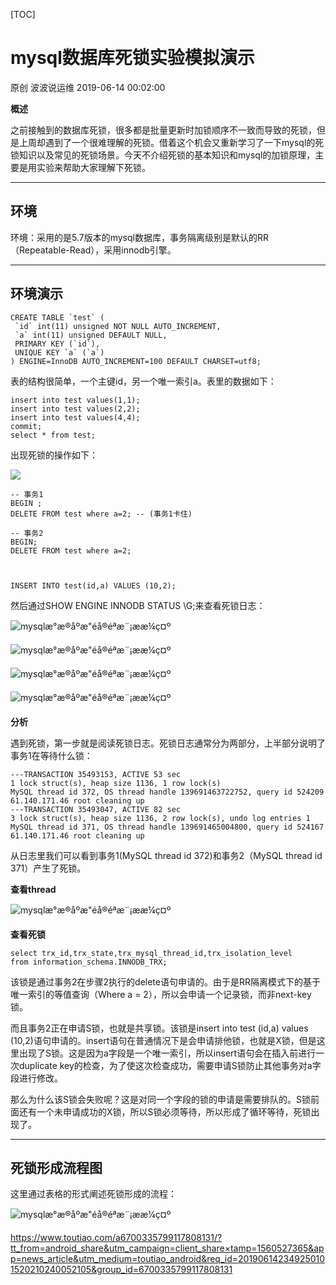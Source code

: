 [TOC]



# mysql数据库死锁实验模拟演示

原创 波波说运维 2019-06-14 00:02:00

**概述**

之前接触到的数据库死锁，很多都是批量更新时加锁顺序不一致而导致的死锁，但是上周却遇到了一个很难理解的死锁。借着这个机会又重新学习了一下mysql的死锁知识以及常见的死锁场景。今天不介绍死锁的基本知识和mysql的加锁原理，主要是用实验来帮助大家理解下死锁。

------

## **环境**

环境：采用的是5.7版本的mysql数据库，事务隔离级别是默认的RR（Repeatable-Read），采用innodb引擎。

------

## 环境演示

```mysql
CREATE TABLE `test` ( 
 `id` int(11) unsigned NOT NULL AUTO_INCREMENT, 
 `a` int(11) unsigned DEFAULT NULL, 
 PRIMARY KEY (`id`), 
 UNIQUE KEY `a` (`a`) 
) ENGINE=InnoDB AUTO_INCREMENT=100 DEFAULT CHARSET=utf8; 
```

表的结构很简单，一个主键id，另一个唯一索引a。表里的数据如下：

```mysql
insert into test values(1,1);
insert into test values(2,2);
insert into test values(4,4);
commit;
select * from test; 
```

出现死锁的操作如下：

![](image-201909212301/92f5b96fa0a3464d9f8117f36420f530.jpeg)

```mysql
-- 事务1
BEGIN ;
DELETE FROM test where a=2; -- (事务1卡住)

-- 事务2
BEGIN;
DELETE FROM test where a=2;

 

INSERT INTO test(id,a) VALUES (10,2);

```



然后通过SHOW ENGINE INNODB STATUS \G;来查看死锁日志：

![mysqlæ°æ®åºæ­"éå®éªæ¨¡ææ¼ç¤º](image-201909212301/12f3a623d7d24dbc841647a0d45b0631.jpeg)

![mysqlæ°æ®åºæ­"éå®éªæ¨¡ææ¼ç¤º](image-201909212301/6ab8b40850584484a8406053d0ef8b3c.jpeg)

![mysqlæ°æ®åºæ­"éå®éªæ¨¡ææ¼ç¤º](image-201909212301/28edf0c95a5f40c5ad194675940b6256.jpeg)

![mysqlæ°æ®åºæ­"éå®éªæ¨¡ææ¼ç¤º](image-201909212301/9e87d48d05874a79981f361e1f244df3.jpeg)



**分析**

遇到死锁，第一步就是阅读死锁日志。死锁日志通常分为两部分，上半部分说明了事务1在等待什么锁：

```
---TRANSACTION 35493153, ACTIVE 53 sec
1 lock struct(s), heap size 1136, 1 row lock(s)
MySQL thread id 372, OS thread handle 139691463722752, query id 524209 61.140.171.46 root cleaning up
---TRANSACTION 35493047, ACTIVE 82 sec
3 lock struct(s), heap size 1136, 2 row lock(s), undo log entries 1
MySQL thread id 371, OS thread handle 139691465004800, query id 524167 61.140.171.46 root cleaning up
```

从日志里我们可以看到事务1(MySQL thread id 372)和事务2（MySQL thread id 371）产生了死锁。

**查看thread**

![mysqlæ°æ®åºæ­"éå®éªæ¨¡ææ¼ç¤º](image-201909212301/39fa5c801c344c3d9f61ff96ba5a35a6.jpeg)



**查看死锁**

```mysql
select trx_id,trx_state,trx_mysql_thread_id,trx_isolation_level
from information_schema.INNODB_TRX;
```

该锁是通过事务2在步骤2执行的delete语句申请的。由于是RR隔离模式下的基于唯一索引的等值查询（Where a = 2），所以会申请一个记录锁，而非next-key锁。

而且事务2正在申请S锁，也就是共享锁。该锁是insert into test (id,a) values (10,2)语句申请的。insert语句在普通情况下是会申请排他锁，也就是X锁，但是这里出现了S锁。这是因为a字段是一个唯一索引，所以insert语句会在插入前进行一次duplicate key的检查，为了使这次检查成功，需要申请S锁防止其他事务对a字段进行修改。

那么为什么该S锁会失败呢？这是对同一个字段的锁的申请是需要排队的。S锁前面还有一个未申请成功的X锁，所以S锁必须等待，所以形成了循环等待，死锁出现了。

------

## **死锁形成流程图**

这里通过表格的形式阐述死锁形成的流程：

![mysqlæ°æ®åºæ­"éå®éªæ¨¡ææ¼ç¤º](image-201909212301/20272f5ad29947eda8b3a38f876caa0d.jpeg)





<https://www.toutiao.com/a6700335799117808131/?tt_from=android_share&utm_campaign=client_share×tamp=1560527365&app=news_article&utm_medium=toutiao_android&req_id=201906142349250101520210240052105&group_id=6700335799117808131>

